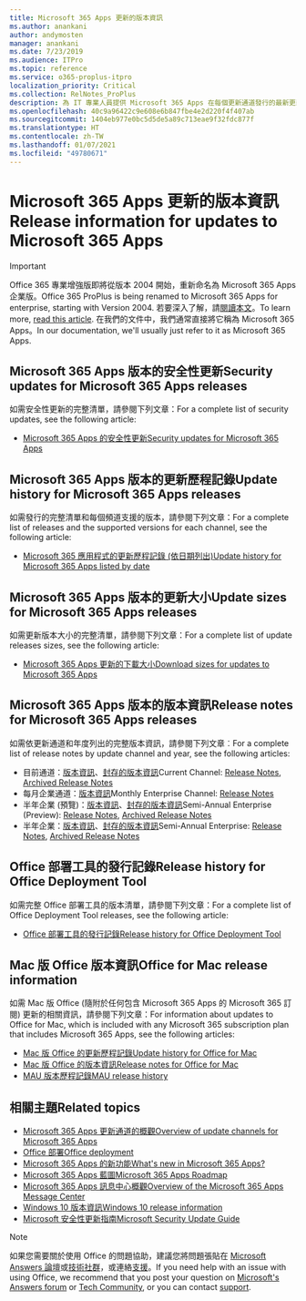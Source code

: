 ```yaml
---
title: Microsoft 365 Apps 更新的版本資訊
ms.author: anankani
author: andymosten
manager: anankani
ms.date: 7/23/2019
ms.audience: ITPro
ms.topic: reference
ms.service: o365-proplus-itpro
localization_priority: Critical
ms.collection: RelNotes_ProPlus
description: 為 IT 專業人員提供 Microsoft 365 Apps 在每個更新通道發行的最新更新清單，以及版本資訊和更新歷程記錄的連結
ms.openlocfilehash: 40c9a96422c9e608e6b847fbe4e2d220f4f407ab
ms.sourcegitcommit: 1404eb977e0bc5d5de5a89c713eae9f32fdc877f
ms.translationtype: HT
ms.contentlocale: zh-TW
ms.lasthandoff: 01/07/2021
ms.locfileid: "49780671"
---
```

# <a name="release-information-for-updates-to-microsoft-365-apps"></a><span data-ttu-id="6b06c-103">Microsoft 365 Apps 更新的版本資訊</span><span class="sxs-lookup"><span data-stu-id="6b06c-103">Release information for updates to Microsoft 365 Apps</span></span>


> [!IMPORTANT]
> <span data-ttu-id="6b06c-104">Office 365 專業增強版即將從版本 2004 開始，重新命名為 Microsoft 365 Apps 企業版。</span><span class="sxs-lookup"><span data-stu-id="6b06c-104">Office 365 ProPlus is being renamed to Microsoft 365 Apps for enterprise, starting with Version 2004.</span></span> <span data-ttu-id="6b06c-105">若要深入了解，請[閱讀本文](https://go.microsoft.com/fwlink/p/?linkid=2123420)。</span><span class="sxs-lookup"><span data-stu-id="6b06c-105">To learn more, [read this article](https://go.microsoft.com/fwlink/p/?linkid=2123420).</span></span> <span data-ttu-id="6b06c-106">在我們的文件中，我們通常直接將它稱為 Microsoft 365 Apps。</span><span class="sxs-lookup"><span data-stu-id="6b06c-106">In our documentation, we'll usually just refer to it as Microsoft 365 Apps.</span></span>


## <a name="security-updates-for-microsoft-365-apps-releases"></a><span data-ttu-id="6b06c-107">Microsoft 365 Apps 版本的安全性更新</span><span class="sxs-lookup"><span data-stu-id="6b06c-107">Security updates for Microsoft 365 Apps releases</span></span>

<span data-ttu-id="6b06c-108">如需安全性更新的完整清單，請參閱下列文章：</span><span class="sxs-lookup"><span data-stu-id="6b06c-108">For a complete list of security updates, see the following article:</span></span>
 - [<span data-ttu-id="6b06c-109">Microsoft 365 Apps 的安全性更新</span><span class="sxs-lookup"><span data-stu-id="6b06c-109">Security updates for Microsoft 365 Apps</span></span>](microsoft365-apps-security-updates.md)


## <a name="update-history-for-microsoft-365-apps-releases"></a><span data-ttu-id="6b06c-110">Microsoft 365 Apps 版本的更新歷程記錄</span><span class="sxs-lookup"><span data-stu-id="6b06c-110">Update history for Microsoft 365 Apps releases</span></span>

<span data-ttu-id="6b06c-111">如需發行的完整清單和每個頻道支援的版本，請參閱下列文章：</span><span class="sxs-lookup"><span data-stu-id="6b06c-111">For a complete list of releases and the supported versions for each channel, see the following article:</span></span>

- [<span data-ttu-id="6b06c-112">Microsoft 365 應用程式的更新歷程記錄 (依日期列出)</span><span class="sxs-lookup"><span data-stu-id="6b06c-112">Update history for Microsoft 365 Apps listed by date</span></span>](update-history-microsoft365-apps-by-date.md)


 ## <a name="update-sizes-for-microsoft-365-apps-releases"></a><span data-ttu-id="6b06c-113">Microsoft 365 Apps 版本的更新大小</span><span class="sxs-lookup"><span data-stu-id="6b06c-113">Update sizes for Microsoft 365 Apps releases</span></span>

<span data-ttu-id="6b06c-114">如需更新版本大小的完整清單，請參閱下列文章：</span><span class="sxs-lookup"><span data-stu-id="6b06c-114">For a complete list of update releases sizes, see the following article:</span></span>
 - [<span data-ttu-id="6b06c-115">Microsoft 365 Apps 更新的下載大小</span><span class="sxs-lookup"><span data-stu-id="6b06c-115">Download sizes for updates to Microsoft 365 Apps</span></span>](download-sizes-microsoft365-apps-updates.md)

## <a name="release-notes-for-microsoft-365-apps-releases"></a><span data-ttu-id="6b06c-116">Microsoft 365 Apps 版本的版本資訊</span><span class="sxs-lookup"><span data-stu-id="6b06c-116">Release notes for Microsoft 365 Apps releases</span></span>

<span data-ttu-id="6b06c-117">如需依更新通道和年度列出的完整版本資訊，請參閱下列文章︰</span><span class="sxs-lookup"><span data-stu-id="6b06c-117">For a complete list of release notes by update channel and year, see the following articles:</span></span>
 - <span data-ttu-id="6b06c-118">目前通道：[版本資訊](current-channel.md)、[封存的版本資訊](monthly-channel-archived.md)</span><span class="sxs-lookup"><span data-stu-id="6b06c-118">Current Channel: [Release Notes](current-channel.md), [Archived Release Notes](monthly-channel-archived.md)</span></span>
 - <span data-ttu-id="6b06c-119">每月企業通道：[版本資訊](monthly-enterprise-channel.md)</span><span class="sxs-lookup"><span data-stu-id="6b06c-119">Monthly Enterprise Channel:  [Release Notes](monthly-enterprise-channel.md)</span></span>
 - <span data-ttu-id="6b06c-120">半年企業 (預覽)：[版本資訊](semi-annual-enterprise-channel-preview.md)、[封存的版本資訊](semi-annual-enterprise-channel-preview-archived.md)</span><span class="sxs-lookup"><span data-stu-id="6b06c-120">Semi-Annual Enterprise (Preview): [Release Notes](semi-annual-enterprise-channel-preview.md), [Archived Release Notes](semi-annual-enterprise-channel-preview-archived.md)</span></span>
 - <span data-ttu-id="6b06c-121">半年企業：[版本資訊](semi-annual-enterprise-channel.md)、[封存的版本資訊](semi-annual-enterprise-channel-archived.md)</span><span class="sxs-lookup"><span data-stu-id="6b06c-121">Semi-Annual Enterprise: [Release Notes](semi-annual-enterprise-channel.md), [Archived Release Notes](semi-annual-enterprise-channel-archived.md)</span></span>

 ## <a name="release-history-for-office-deployment-tool"></a><span data-ttu-id="6b06c-122">Office 部署工具的發行記錄</span><span class="sxs-lookup"><span data-stu-id="6b06c-122">Release history for Office Deployment Tool</span></span>
 <span data-ttu-id="6b06c-123">如需完整 Office 部署工具的版本清單，請參閱下列文章：</span><span class="sxs-lookup"><span data-stu-id="6b06c-123">For a complete list of Office Deployment Tool releases, see the following article:</span></span>
 - [<span data-ttu-id="6b06c-124">Office 部署工具的發行記錄</span><span class="sxs-lookup"><span data-stu-id="6b06c-124">Release history for Office Deployment Tool</span></span>](ODT-release-history.md)

## <a name="office-for-mac-release-information"></a><span data-ttu-id="6b06c-125">Mac 版 Office 版本資訊</span><span class="sxs-lookup"><span data-stu-id="6b06c-125">Office for Mac release information</span></span>

<span data-ttu-id="6b06c-126">如需 Mac 版 Office (隨附於任何包含 Microsoft 365 Apps 的 Microsoft 365 訂閱) 更新的相關資訊，請參閱下列文章：</span><span class="sxs-lookup"><span data-stu-id="6b06c-126">For information about updates to Office for Mac, which is included with any Microsoft 365 subscription plan that includes Microsoft 365 Apps, see the following articles:</span></span>
 - [<span data-ttu-id="6b06c-127">Mac 版 Office 的更新歷程記錄</span><span class="sxs-lookup"><span data-stu-id="6b06c-127">Update history for Office for Mac</span></span>](update-history-office-for-mac.md)
 - [<span data-ttu-id="6b06c-128">Mac 版 Office 的版本資訊</span><span class="sxs-lookup"><span data-stu-id="6b06c-128">Release notes for Office for Mac</span></span>](release-notes-office-for-mac.md)
 - [<span data-ttu-id="6b06c-129">MAU 版本歷程記錄</span><span class="sxs-lookup"><span data-stu-id="6b06c-129">MAU release history</span></span>](release-history-microsoft-autoupdate.md)


## <a name="related-topics"></a><span data-ttu-id="6b06c-130">相關主題</span><span class="sxs-lookup"><span data-stu-id="6b06c-130">Related topics</span></span>

- [<span data-ttu-id="6b06c-131">Microsoft 365 Apps 更新通道的概觀</span><span class="sxs-lookup"><span data-stu-id="6b06c-131">Overview of update channels for Microsoft 365 Apps</span></span>](https://docs.microsoft.com/DeployOffice/overview-of-update-channels-for-office-365-proplus)
- [<span data-ttu-id="6b06c-132">Office 部署</span><span class="sxs-lookup"><span data-stu-id="6b06c-132">Office deployment</span></span>](https://docs.microsoft.com/deployoffice/)
- [<span data-ttu-id="6b06c-133">Microsoft 365 Apps 的新功能</span><span class="sxs-lookup"><span data-stu-id="6b06c-133">What's new in Microsoft 365 Apps?</span></span>](https://support.office.com/article/95c8d81d-08ba-42c1-914f-bca4603e1426)
- [<span data-ttu-id="6b06c-134">Microsoft 365 Apps 藍圖</span><span class="sxs-lookup"><span data-stu-id="6b06c-134">Microsoft 365 Apps Roadmap</span></span>](https://products.office.com/business/office-365-roadmap)
- [<span data-ttu-id="6b06c-135">Microsoft 365 Apps 訊息中心概觀</span><span class="sxs-lookup"><span data-stu-id="6b06c-135">Overview of the Microsoft 365 Apps Message Center</span></span>](https://support.office.com/article/38fb3333-bfcc-4340-a37b-deda509c2093)
- [<span data-ttu-id="6b06c-136">Windows 10 版本資訊</span><span class="sxs-lookup"><span data-stu-id="6b06c-136">Windows 10 release information</span></span>](https://aka.ms/windows/releaseinfo)
- [<span data-ttu-id="6b06c-137">Microsoft 安全性更新指南</span><span class="sxs-lookup"><span data-stu-id="6b06c-137">Microsoft Security Update Guide</span></span>](https://portal.msrc.microsoft.com/)

> [!NOTE]
> <span data-ttu-id="6b06c-138">如果您需要關於使用 Office 的問題協助，建議您將問題張貼在 [Microsoft Answers 論壇](https://answers.microsoft.com/)或[技術社群](https://techcommunity.microsoft.com/)，或連絡[支援](https://support.microsoft.com/contactus)。</span><span class="sxs-lookup"><span data-stu-id="6b06c-138">If you need help with an issue with using Office, we recommend that you post your question on [Microsoft's Answers forum](https://answers.microsoft.com/) or [Tech Community](https://techcommunity.microsoft.com/), or you can contact [support](https://support.microsoft.com/contactus).</span></span>
